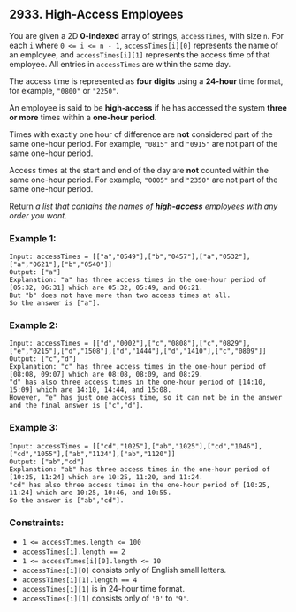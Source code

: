 ## 2933. High-Access Employees

You are given a 2D **0-indexed** array of strings, ```accessTimes```, with size ```n```. For each ```i``` where ```0 <= i <= n - 1```, ```accessTimes[i][0]``` represents the name of an employee, and ```accessTimes[i][1]``` represents the access time of that employee. All entries in ```accessTimes``` are within the same day.

The access time is represented as **four digits** using a **24-hour** time format, for example, ```"0800"``` or ```"2250"```.

An employee is said to be **high-access** if he has accessed the system **three or more** times within a **one-hour period**.

Times with exactly one hour of difference are **not** considered part of the same one-hour period. For example, ```"0815"``` and ```"0915"``` are not part of the same one-hour period.

Access times at the start and end of the day are **not** counted within the same one-hour period. For example, ```"0005"``` and ```"2350"``` are not part of the same one-hour period.

Return *a list that contains the names of **high-access** employees with any order you want*.

### Example 1:
```
Input: accessTimes = [["a","0549"],["b","0457"],["a","0532"],["a","0621"],["b","0540"]]
Output: ["a"]
Explanation: "a" has three access times in the one-hour period of [05:32, 06:31] which are 05:32, 05:49, and 06:21.
But "b" does not have more than two access times at all.
So the answer is ["a"].
```
### Example 2:
```
Input: accessTimes = [["d","0002"],["c","0808"],["c","0829"],["e","0215"],["d","1508"],["d","1444"],["d","1410"],["c","0809"]]
Output: ["c","d"]
Explanation: "c" has three access times in the one-hour period of [08:08, 09:07] which are 08:08, 08:09, and 08:29.
"d" has also three access times in the one-hour period of [14:10, 15:09] which are 14:10, 14:44, and 15:08.
However, "e" has just one access time, so it can not be in the answer and the final answer is ["c","d"].
```
### Example 3:
```
Input: accessTimes = [["cd","1025"],["ab","1025"],["cd","1046"],["cd","1055"],["ab","1124"],["ab","1120"]]
Output: ["ab","cd"]
Explanation: "ab" has three access times in the one-hour period of [10:25, 11:24] which are 10:25, 11:20, and 11:24.
"cd" has also three access times in the one-hour period of [10:25, 11:24] which are 10:25, 10:46, and 10:55.
So the answer is ["ab","cd"].
```

### Constraints:

* ```1 <= accessTimes.length <= 100```
* ```accessTimes[i].length == 2```
* ```1 <= accessTimes[i][0].length <= 10```
* ```accessTimes[i][0]``` consists only of English small letters.
* ```accessTimes[i][1].length == 4```
* ```accessTimes[i][1]``` is in 24-hour time format.
* ```accessTimes[i][1]``` consists only of ```'0'``` to ```'9'```.